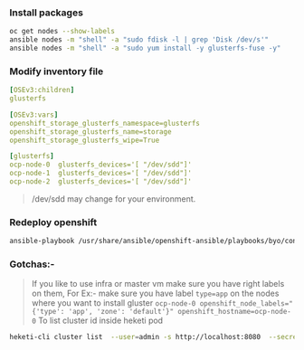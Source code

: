 
### Install packages 
```sh
oc get nodes --show-labels
ansible nodes -m "shell" -a "sudo fdisk -l | grep 'Disk /dev/s'"
ansible nodes -m "shell" -a "sudo yum install -y glusterfs-fuse -y"
```

### Modify inventory file
```yaml
[OSEv3:children]
glusterfs

[OSEv3:vars]
openshift_storage_glusterfs_namespace=glusterfs
openshift_storage_glusterfs_name=storage
openshift_storage_glusterfs_wipe=True

[glusterfs]
ocp-node-0  glusterfs_devices='[ "/dev/sdd"]'
ocp-node-1  glusterfs_devices='[ "/dev/sdd"]'
ocp-node-2  glusterfs_devices='[ "/dev/sdd"]'
```
>  /dev/sdd may change for your environment.

### Redeploy openshift
```sh
ansible-playbook /usr/share/ansible/openshift-ansible/playbooks/byo/config.yml
```

### Gotchas:-
> If you like to use infra or master vm make sure you have right labels on them, For Ex:-  make sure you have label `type=app` on the nodes where you want to install gluster
```ocp-node-0 openshift_node_labels="{'type': 'app', 'zone': 'default'}" openshift_hostname=ocp-node-0```
> To list cluster id inside heketi pod
```sh
heketi-cli cluster list  --user=admin -s http://localhost:8080  --secret=$HEKETI_ADMIN_KEY
```
